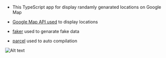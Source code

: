 - This TypeScript app for display randamly genarated locations on Google Map

- [Google Map API used](https://developers.google.com/maps/documentation/javascript) to display locations
- [faker](https://fakerjs.dev/) used to genarate fake data
- [parcel](https://parceljs.org/) used to auto compilation

<img src="" alt="Alt text" title="application">